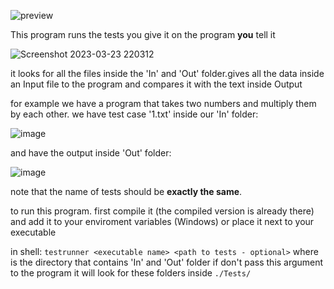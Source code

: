 ![preview](https://user-images.githubusercontent.com/83103488/227313206-ae26fe24-825f-46b1-9233-520085d852e5.png)

This program runs the tests you give it on the program <b>you</b> tell it

![Screenshot 2023-03-23 220312](https://user-images.githubusercontent.com/83103488/227313990-ff514db4-89ef-4631-90b2-fd35d6d970f3.png)

it looks for all the files inside the 'In' and 'Out' folder.gives all the data inside an Input file to the program and compares it with
the text inside Output

for example we have a program that takes two numbers and multiply them by each other.
we have test case '1.txt' inside our 'In' folder:

![image](https://user-images.githubusercontent.com/83103488/227315151-7af035c5-e83d-4db0-870c-a0f73cb91438.png)

and have the output inside 'Out' folder:

![image](https://user-images.githubusercontent.com/83103488/227315370-9f482cd1-fd83-41a6-abcc-455d82ec6891.png)

note that the name of tests should be <b>exactly the same</b>.

to run this program. first compile it (the compiled version is already there) and add it to your enviroment variables (Windows) or place it next
to your executable

in shell: `testrunner <executable name> <path to tests - optional>`
where <path to tests> is the directory that contains 'In' and 'Out' folder
if don't pass this argument to the program it will look for these folders inside `./Tests/`
